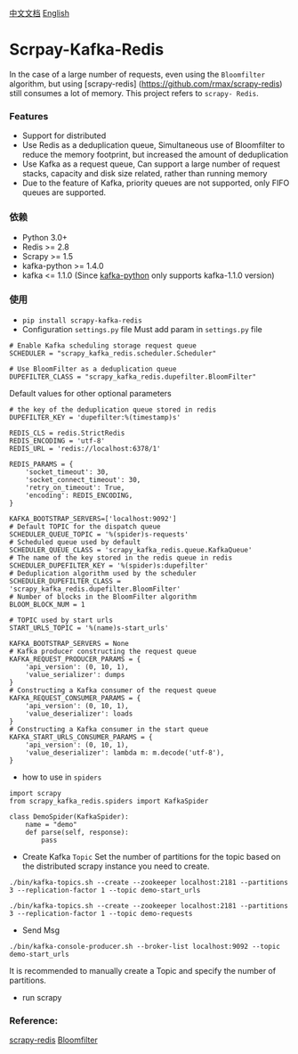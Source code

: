 [中文文档](README_zh.md)
[English](README.md)
# Scrpay-Kafka-Redis
In the case of a large number of requests, even using the `Bloomfilter` algorithm, but using [scrapy-redis] (https://github.com/rmax/scrapy-redis) still consumes a lot of memory. This project refers to `scrapy- Redis`.
### Features
 - Support for distributed
 - Use Redis as a deduplication queue, Simultaneous use of Bloomfilter to reduce the memory footprint, but increased the amount of deduplication
 - Use Kafka as a request queue, Can support a large number of request stacks, capacity and disk size related, rather than running memory
 - Due to the feature of Kafka, priority queues are not supported, only FIFO queues are supported.
 
### 依赖
 - Python 3.0+
 - Redis >= 2.8
 - Scrapy >= 1.5
 - kafka-python >= 1.4.0
 - kafka <= 1.1.0 (Since [kafka-python](https://github.com/dpkp/kafka-python) only supports kafka-1.1.0 version)

### 使用
  - `pip install scrapy-kafka-redis`
  - Configuration `settings.py` file
Must add param in `settings.py` file
```
# Enable Kafka scheduling storage request queue
SCHEDULER = "scrapy_kafka_redis.scheduler.Scheduler"

# Use BloomFilter as a deduplication queue
DUPEFILTER_CLASS = "scrapy_kafka_redis.dupefilter.BloomFilter"
```

Default values for other optional parameters
```
# the key of the deduplication queue stored in redis
DUPEFILTER_KEY = 'dupefilter:%(timestamp)s'

REDIS_CLS = redis.StrictRedis
REDIS_ENCODING = 'utf-8'
REDIS_URL = 'redis://localhost:6378/1'

REDIS_PARAMS = {
    'socket_timeout': 30,
    'socket_connect_timeout': 30,
    'retry_on_timeout': True,
    'encoding': REDIS_ENCODING,
}

KAFKA_BOOTSTRAP_SERVERS=['localhost:9092']
# Default TOPIC for the dispatch queue
SCHEDULER_QUEUE_TOPIC = '%(spider)s-requests'
# Scheduled queue used by default
SCHEDULER_QUEUE_CLASS = 'scrapy_kafka_redis.queue.KafkaQueue'
# The name of the key stored in the redis queue in redis
SCHEDULER_DUPEFILTER_KEY = '%(spider)s:dupefilter'
# Deduplication algorithm used by the scheduler
SCHEDULER_DUPEFILTER_CLASS = 'scrapy_kafka_redis.dupefilter.BloomFilter'
# Number of blocks in the BloomFilter algorithm
BLOOM_BLOCK_NUM = 1

# TOPIC used by start urls
START_URLS_TOPIC = '%(name)s-start_urls'

KAFKA_BOOTSTRAP_SERVERS = None
# Kafka producer constructing the request queue
KAFKA_REQUEST_PRODUCER_PARAMS = {
    'api_version': (0, 10, 1),
    'value_serializer': dumps
}
# Constructing a Kafka consumer of the request queue
KAFKA_REQUEST_CONSUMER_PARAMS = {
    'api_version': (0, 10, 1),
    'value_deserializer': loads
}
# Constructing a Kafka consumer in the start queue
KAFKA_START_URLS_CONSUMER_PARAMS = {
    'api_version': (0, 10, 1),
    'value_deserializer': lambda m: m.decode('utf-8'),
}
```
- how to use in `spiders`
```
import scrapy
from scrapy_kafka_redis.spiders import KafkaSpider

class DemoSpider(KafkaSpider):
    name = "demo"
    def parse(self, response):
        pass
```
- Create Kafka `Topic`
Set the number of partitions for the topic based on the distributed scrapy instance you need to create.
```
./bin/kafka-topics.sh --create --zookeeper localhost:2181 --partitions 3 --replication-factor 1 --topic demo-start_urls

./bin/kafka-topics.sh --create --zookeeper localhost:2181 --partitions 3 --replication-factor 1 --topic demo-requests
```
- Send Msg
```
./bin/kafka-console-producer.sh --broker-list localhost:9092 --topic demo-start_urls
```
It is recommended to manually create a Topic and specify the number of partitions.

- run scrapy

### Reference:
[scrapy-redis](https://github.com/rmax/scrapy-redis)
[Bloomfilter](https://github.com/LiuXingMing/Scrapy_Redis_Bloomfilter)
